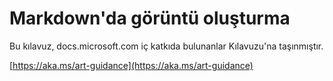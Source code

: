 # <a name="create-images-in-markdown"></a>Markdown'da görüntü oluşturma

Bu kılavuz, docs.microsoft.com iç katkıda bulunanlar Kılavuzu'na taşınmıştır.

[https://aka.ms/art-guidance](https://aka.ms/art-guidance)
